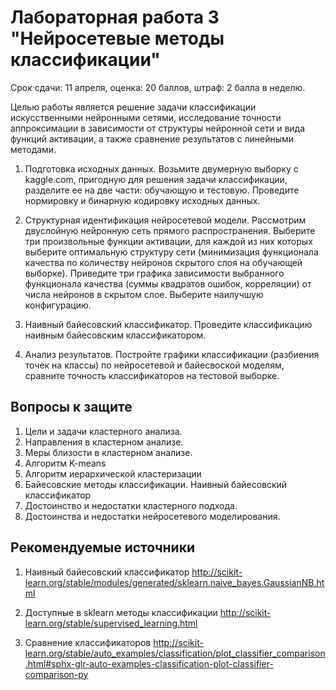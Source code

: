 # Лабораторная работа 3 "Нейросетевые методы классификации"

Срок сдачи: 11 апреля, оценка: 20 баллов, штраф: 2 балла в неделю.

Целью работы является решение задачи классификации искусственными нейронными сетями, исследование точности аппроксимации в зависимости от структуры нейронной сети и вида функций активации, а также сравнение результатов с линейными методами.

1. Подготовка исходных данных. Возьмите двумерную выборку с kaggle.com, пригодную для решения задачи классификации, разделите ее на две части: обучающую и тестовую. Проведите нормировку и бинарную кодировку исходных данных.

2. Структурная идентификация нейросетевой модели. Рассмотрим двуслойную нейронную сеть прямого распространения. Выберите три произвольные функции активации, для каждой из них которых выберите оптимальную структуру сети (минимизация функционала качества по количеству нейронов скрытого слоя на обучающей выборке). Приведите три графика зависимости выбранного функционала качества (суммы квадратов ошибок, корреляции) от числа нейронов в скрытом слое. Выберите наилучшую конфигурацию.

3. Наивный байесовский классификатор. Проведите классификацию наивным байесовским классификатором.

4. Анализ результатов. Постройте графики классификации (разбиения точек на классы) по нейросетевой и байесвоской моделям, сравните точность классификаторов на тестовой выборке.


## Вопросы к защите

1. Цели и задачи кластерного анализа.
2. Направления в кластерном анализе.
3. Меры близости в кластерном анализе.
4. Алгоритм K-means
5. Алгоритм иерархической кластеризации
6. Байесовские методы классификации. Наивный байесовский классификатор
7. Достоинство и недостатки кластерного подхода.
8. Достоинства и недостатки нейросетевого моделирования.


## Рекомендуемые источники

1. Наивный байесовский классификатор
http://scikit-learn.org/stable/modules/generated/sklearn.naive_bayes.GaussianNB.html

2. Доступные в sklearn методы  классификации
http://scikit-learn.org/stable/supervised_learning.html

3. Сравнение классификаторов
http://scikit-learn.org/stable/auto_examples/classification/plot_classifier_comparison.html#sphx-glr-auto-examples-classification-plot-classifier-comparison-py